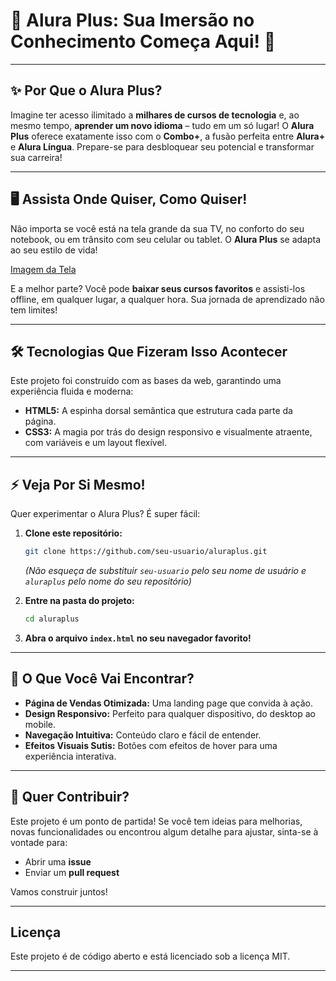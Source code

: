 # 🚀 Alura Plus: Sua Imersão no Conhecimento Começa Aqui\! 🚀

-----

## ✨ Por Que o Alura Plus?

Imagine ter acesso ilimitado a **milhares de cursos de tecnologia** e, ao mesmo tempo, **aprender um novo idioma** – tudo em um só lugar\! O **Alura Plus** oferece exatamente isso com o **Combo+**, a fusão perfeita entre **Alura+** e **Alura Língua**. Prepare-se para desbloquear seu potencial e transformar sua carreira\!

-----

## 🖥️ Assista Onde Quiser, Como Quiser\!

Não importa se você está na tela grande da sua TV, no conforto do seu notebook, ou em trânsito com seu celular ou tablet. O **Alura Plus** se adapta ao seu estilo de vida\!

[Imagem da Tela](AluraPlus/img/TelaAlura+.png)

E a melhor parte? Você pode **baixar seus cursos favoritos** e assisti-los offline, em qualquer lugar, a qualquer hora. Sua jornada de aprendizado não tem limites\!

-----

## 🛠️ Tecnologias Que Fizeram Isso Acontecer

Este projeto foi construído com as bases da web, garantindo uma experiência fluida e moderna:

  * **HTML5:** A espinha dorsal semântica que estrutura cada parte da página.
  * **CSS3:** A magia por trás do design responsivo e visualmente atraente, com variáveis e um layout flexível.

-----

## ⚡ Veja Por Si Mesmo\!

Quer experimentar o Alura Plus? É super fácil:

1.  **Clone este repositório:**

    ```bash
    git clone https://github.com/seu-usuario/aluraplus.git
    ```

    *(Não esqueça de substituir `seu-usuario` pelo seu nome de usuário e `aluraplus` pelo nome do seu repositório)*

2.  **Entre na pasta do projeto:**

    ```bash
    cd aluraplus
    ```

3.  **Abra o arquivo `index.html` no seu navegador favorito\!**

-----

## 🌟 O Que Você Vai Encontrar?

  * **Página de Vendas Otimizada:** Uma landing page que convida à ação.
  * **Design Responsivo:** Perfeito para qualquer dispositivo, do desktop ao mobile.
  * **Navegação Intuitiva:** Conteúdo claro e fácil de entender.
  * **Efeitos Visuais Sutis:** Botões com efeitos de hover para uma experiência interativa.

-----

## 🤝 Quer Contribuir?

Este projeto é um ponto de partida\! Se você tem ideias para melhorias, novas funcionalidades ou encontrou algum detalhe para ajustar, sinta-se à vontade para:

  * Abrir uma **issue**
  * Enviar um **pull request**

Vamos construir juntos\!

-----

## Licença

Este projeto é de código aberto e está licenciado sob a licença MIT.

-----
